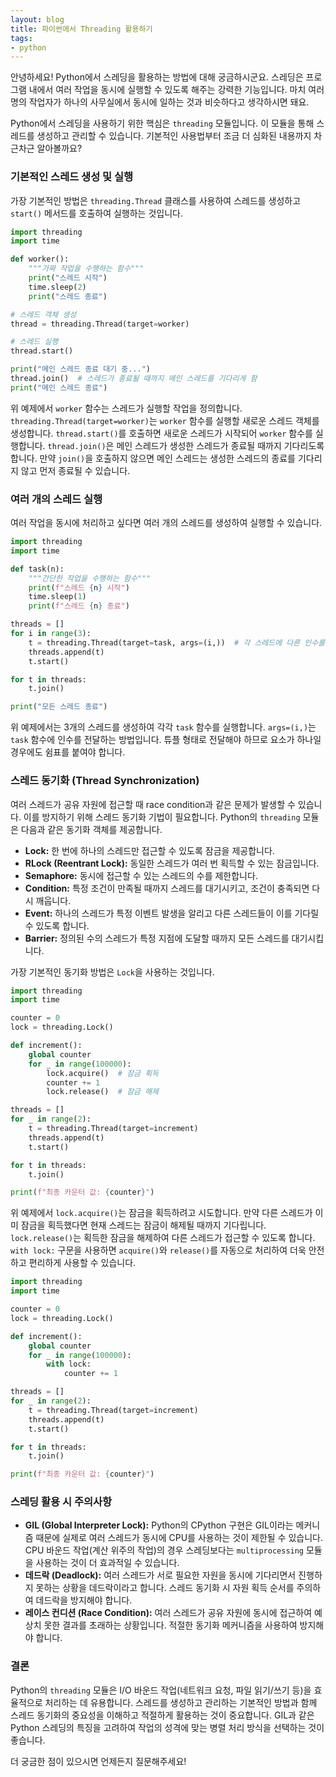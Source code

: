 ```yaml
---
layout: blog
title: 파이썬에서 Threading 활용하기
tags:
- python
---
```


안녕하세요\! Python에서 스레딩을 활용하는 방법에 대해 궁금하시군요. 스레딩은 프로그램 내에서 여러 작업을 동시에 실행할 수 있도록 해주는 강력한 기능입니다. 마치 여러 명의 작업자가 하나의 사무실에서 동시에 일하는 것과 비슷하다고 생각하시면 돼요.

Python에서 스레딩을 사용하기 위한 핵심은 `threading` 모듈입니다. 이 모듈을 통해 스레드를 생성하고 관리할 수 있습니다. 기본적인 사용법부터 조금 더 심화된 내용까지 차근차근 알아볼까요?

### 기본적인 스레드 생성 및 실행

가장 기본적인 방법은 `threading.Thread` 클래스를 사용하여 스레드를 생성하고 `start()` 메서드를 호출하여 실행하는 것입니다.

```python
import threading
import time

def worker():
    """가짜 작업을 수행하는 함수"""
    print("스레드 시작")
    time.sleep(2)
    print("스레드 종료")

# 스레드 객체 생성
thread = threading.Thread(target=worker)

# 스레드 실행
thread.start()

print("메인 스레드 종료 대기 중...")
thread.join()  # 스레드가 종료될 때까지 메인 스레드를 기다리게 함
print("메인 스레드 종료")
```

위 예제에서 `worker` 함수는 스레드가 실행할 작업을 정의합니다. `threading.Thread(target=worker)`는 `worker` 함수를 실행할 새로운 스레드 객체를 생성합니다. `thread.start()`를 호출하면 새로운 스레드가 시작되어 `worker` 함수를 실행합니다. `thread.join()`은 메인 스레드가 생성한 스레드가 종료될 때까지 기다리도록 합니다. 만약 `join()`을 호출하지 않으면 메인 스레드는 생성한 스레드의 종료를 기다리지 않고 먼저 종료될 수 있습니다.

### 여러 개의 스레드 실행

여러 작업을 동시에 처리하고 싶다면 여러 개의 스레드를 생성하여 실행할 수 있습니다.

```python
import threading
import time

def task(n):
    """간단한 작업을 수행하는 함수"""
    print(f"스레드 {n} 시작")
    time.sleep(1)
    print(f"스레드 {n} 종료")

threads = []
for i in range(3):
    t = threading.Thread(target=task, args=(i,))  # 각 스레드에 다른 인수를 전달
    threads.append(t)
    t.start()

for t in threads:
    t.join()

print("모든 스레드 종료")
```

위 예제에서는 3개의 스레드를 생성하여 각각 `task` 함수를 실행합니다. `args=(i,)`는 `task` 함수에 인수를 전달하는 방법입니다. 튜플 형태로 전달해야 하므로 요소가 하나일 경우에도 쉼표를 붙여야 합니다.

### 스레드 동기화 (Thread Synchronization)

여러 스레드가 공유 자원에 접근할 때 race condition과 같은 문제가 발생할 수 있습니다. 이를 방지하기 위해 스레드 동기화 기법이 필요합니다. Python의 `threading` 모듈은 다음과 같은 동기화 객체를 제공합니다.

  * **Lock:** 한 번에 하나의 스레드만 접근할 수 있도록 잠금을 제공합니다.
  * **RLock (Reentrant Lock):** 동일한 스레드가 여러 번 획득할 수 있는 잠금입니다.
  * **Semaphore:** 동시에 접근할 수 있는 스레드의 수를 제한합니다.
  * **Condition:** 특정 조건이 만족될 때까지 스레드를 대기시키고, 조건이 충족되면 다시 깨웁니다.
  * **Event:** 하나의 스레드가 특정 이벤트 발생을 알리고 다른 스레드들이 이를 기다릴 수 있도록 합니다.
  * **Barrier:** 정의된 수의 스레드가 특정 지점에 도달할 때까지 모든 스레드를 대기시킵니다.

가장 기본적인 동기화 방법은 `Lock`을 사용하는 것입니다.

```python
import threading
import time

counter = 0
lock = threading.Lock()

def increment():
    global counter
    for _ in range(100000):
        lock.acquire()  # 잠금 획득
        counter += 1
        lock.release()  # 잠금 해제

threads = []
for _ in range(2):
    t = threading.Thread(target=increment)
    threads.append(t)
    t.start()

for t in threads:
    t.join()

print(f"최종 카운터 값: {counter}")
```

위 예제에서 `lock.acquire()`는 잠금을 획득하려고 시도합니다. 만약 다른 스레드가 이미 잠금을 획득했다면 현재 스레드는 잠금이 해제될 때까지 기다립니다. `lock.release()`는 획득한 잠금을 해제하여 다른 스레드가 접근할 수 있도록 합니다. `with lock:` 구문을 사용하면 `acquire()`와 `release()`를 자동으로 처리하여 더욱 안전하고 편리하게 사용할 수 있습니다.

```python
import threading
import time

counter = 0
lock = threading.Lock()

def increment():
    global counter
    for _ in range(100000):
        with lock:
            counter += 1

threads = []
for _ in range(2):
    t = threading.Thread(target=increment)
    threads.append(t)
    t.start()

for t in threads:
    t.join()

print(f"최종 카운터 값: {counter}")
```

### 스레딩 활용 시 주의사항

  * **GIL (Global Interpreter Lock):** Python의 CPython 구현은 GIL이라는 메커니즘 때문에 실제로 여러 스레드가 동시에 CPU를 사용하는 것이 제한될 수 있습니다. CPU 바운드 작업(계산 위주의 작업)의 경우 스레딩보다는 `multiprocessing` 모듈을 사용하는 것이 더 효과적일 수 있습니다.
  * **데드락 (Deadlock):** 여러 스레드가 서로 필요한 자원을 동시에 기다리면서 진행하지 못하는 상황을 데드락이라고 합니다. 스레드 동기화 시 자원 획득 순서를 주의하여 데드락을 방지해야 합니다.
  * **레이스 컨디션 (Race Condition):** 여러 스레드가 공유 자원에 동시에 접근하여 예상치 못한 결과를 초래하는 상황입니다. 적절한 동기화 메커니즘을 사용하여 방지해야 합니다.

### 결론

Python의 `threading` 모듈은 I/O 바운드 작업(네트워크 요청, 파일 읽기/쓰기 등)을 효율적으로 처리하는 데 유용합니다. 스레드를 생성하고 관리하는 기본적인 방법과 함께 스레드 동기화의 중요성을 이해하고 적절하게 활용하는 것이 중요합니다. GIL과 같은 Python 스레딩의 특징을 고려하여 작업의 성격에 맞는 병렬 처리 방식을 선택하는 것이 좋습니다.

더 궁금한 점이 있으시면 언제든지 질문해주세요\!